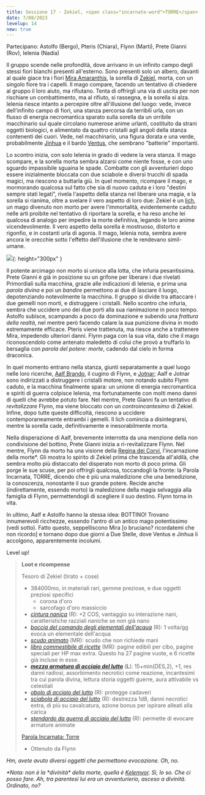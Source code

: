 ```yaml
---
title: Sessione 17 - Zekiel, <span class="incarnate-word">TORRE</span>
date: 7/08/2023
levelup: 14
new: true
---
```

Partecipano: Astolfo (Bergo), Pteris (Chiara), Flynn (Marti), Prete Gianni (Rov), Ielenia (Nadia)

Il gruppo scende nelle profondità, dove arrivano in un infinito campo degli stessi fiori bianchi presenti all'esterno. Sono presenti solo un albero, davanti al quale giace tra i fiori [Mira Amaranthis](/star/npc/east#mira-amaranthis), la sorella di [Zekiel](/star/npc/east#mira-amaranthis), morta, con un singolo fiore tra i capelli. Il mago compare, facendo un tentativo di chiedere al gruppo il loro aiuto, ma rifiutano. Tenta di offrirgli una via di uscita per non rischiare un combattimento, ma al rifiuto, si rassegna, e la sorella si alza. Ielenia riesce intanto a percepire oltre all'illusione del luogo: vede, invece dell'infinito campo di fiori, una stanza percorsa da terribili urla, con un flusso di energia necromantica sparato sulla sorella da un orribile macchinario sul quale circolano numerose anime urlanti, costituito da strani oggetti biologici, e alimentato da quattro cristalli agli angoli della stanza contenenti dei cuori. Vede, nel macchinario, una figura dorata e una verde, probabilmente [Jinhua](/star/npc/east#jinhua) e il bardo [Ventus](/star/npc/east#ventus), che sembrano "batterie" importanti.

Lo scontro inizia, con solo Ielenia in grado di vedere la vera stanza. Il mago scompare, e la sorella morta sembra alzarsi come niente fosse, e con uno sguardo impassibile sguaina le spade. Combatte con gli avventurieri dopo essere inizialmente bloccata con due sciabole e diversi trucchi di spada magici, ma riescono a buttarla giù. In quel momento, ricompare il mago, e mormorando qualcosa sul fatto che sia di nuovo caduta e i loro "destini sempre stati legati", rivela l'aspetto della stanza nel liberare una magia, e la sorella si rianima, oltre a svelare il vero aspetto di loro due: Zekiel è un [lich](https://forgottenrealms.fandom.com/wiki/Lich), un mago divenuto non morto per avere l'immortalità, evidentemente caduto nelle arti proibite nel tentativo di riportare la sorella, e ha reso anche lei qualcosa di analogo per impedire la morte definitiva, legando le loro anime vicendevolmente. Il vero aspetto della sorella è mostruoso, distorto e rigonfio, e in costanti urla di agonia. Il mago, Ielenia nota, sembra avere ancora le orecchie sotto l'effetto dell'illusione che le rendevano simil-umane.

![](https://cdna.artstation.com/p/assets/images/images/059/119/168/large/krystyna-nowek-lich2.jpg){: height="300px" }

Il potente arcimago non morto si unisce alla lotta, che infuria pesantissima. Prete Gianni è già in posizione su un grifone per liberare i due rivelati Primordiali sulla macchina, grazie alle indicazioni di Ielenia, e prima una _parola divina_ e poi un _bandire_ permettono ai due di lasciare il luogo, depotenziando notevolmente la macchina. Il gruppo si divide tra attaccare i due gemelli non morti, e distruggere i cristalli. Nello scontro che infuria, sembra che uccidere uno dei due porti alla sua rianimazione in poco tempo. Astolfo subisce, scampando a poco da dominazione e subendo una *frattura della realtà*, nel mentre però facendo calare la sua punizione divina in modo estremamente efficace. Pteris viene trattenuta, ma riesce anche a trattenere Mira, impedendo ulteriori danni. Flynn paga con la sua vita, dato che il mago riconoscendolo come antenato maledetto di colui che provò a truffarlo lo bersaglia con *parola del potere: morte*, cadendo dal cielo in forma draconica.

In quel momento entrano nella stanza, giunti separatamente a quel luogo nelle loro ricerche, [Aalf Brando](/star/npc/pgrel#aalf-brando), il cugino di Flynn, e [Jotnar](/star/npc/pgrel#jotnar-bramatempesta); Aalf e Jotnar sono indirizzati a distruggere i cristalli motore, non notando subito Flynn caduto, e la macchina finalmente spara: un unione di energia necromantica e spiriti di guerra colpisce Ielenia, ma fortunatamente con molti meno danni di quelli che avrebbe potuto fare. Nel mentre, Prete Gianni fa un tentativo di _revitalizzare_ Flynn, ma viene bloccato con un _controincantesimo_ di Zekiel. Infine, dopo tutte queste difficoltà, riescono a uccidere contemporaneamente entrambi i gemelli. Il lich comincia a disintegrarsi, mentre la sorella cade, definitivamente e inesorabilmente morta.

Nella disperazione di Aalf, brevemente interrotta da una menzione della non condivisione del bottino, Prete Gianni inizia a ri-revitalizzare Flynn. Nel mentre, Flynn da morto ha una visione della [Regina dei Corvi](https://forgottenrealms.fandom.com/wiki/Raven_Queen), l'incarnazione della morte\*. Gli mostra lo spirito di Zekiel prima che trascenda all'aldilà, che sembra molto più distaccato del disperato non morto di poco prima. Gli porge le sue scuse, per poi offrirgli qualcosa, toccandogli la fronte: la Parola Incarnata, <span class="incarnate-word">TORRE</span>, dicendo che è più una maledizione che una benedizione, la conoscenza, nonostante il suo grande potere. Recide anche (indirettamente, essendo morto) la maledizione della magia selvaggia alla famiglia di Flynn, permettendogli di scegliere il suo destino. Flynn torna in vita.

In ultimo, Aalf e Astolfo hanno la stessa idea: BOTTINO! Trovano innumerevoli ricchezze, essendo l'antro di un antico mago potentissimo (vedi sotto). Fatto questo, seppelliscono Mira [o bruciano? ricordatemi che non ricordo] e tornano dopo due giorni a Due Stelle, dove Ventus e Jinhua li accolgono, apparentemente incolumi.

Level up!

> **Loot e ricompense**
>
> Tesoro di Zekiel (tirato + cose)
> - 384000mo, in materiali rari, gemme preziose, e due oggetti preziosi specifici
>   - corona d'oro
>   - sarcofago d'oro massiccio
> - [*cintura nanica*](https://dungeonedraghi.it/compendio/oggetti-magici/oggetti-meravigliosi/cintura-nanica/) (R): +2 COS, vantaggio su interazione nani, caratteristiche razziali naniche se non già nano
> - [*boccia del comando degli elementali dell'acqua*](https://dungeonsanddragons.fandom.com/it/wiki/Boccia_del_Comando_degli_Elementali_dell%27Acqua) (R): 1 volta/gg evoca un elementale dell'acqua
> - [*scudo animato*](https://dungeonedraghi.it/compendio/oggetti-magici/armature/scudo-animato/) (MR): scudo che non richiede mani
> - [*libro commestibile di ricette*](https://old.reddit.com/r/TheGriffonsSaddlebag/comments/ayrvca/the_griffons_saddlebag_edible_book_of_recipes/) (MR): pagine edibili per cibo, pagine speciali per HP max extra. Questo ha 27 pagine vuote, e 6 ricette già incluse in esse.
> - [***mezza armatura di acciaio del lutto***](https://old.reddit.com/r/TheGriffonsSaddlebag/comments/oumbb2/the_griffons_saddlebag_mourningsteel_half_plate/) (**L**): 15+min(DES,2), +1, res danni radiosi, assorbimento necrotici come reazione, incantesimi tra cui parola divina, lettura storia oggetti guerre, aura attivabile vs celestiali
> - [*obolo di acciaio del lutto*](https://old.reddit.com/r/TheGriffonsSaddlebag/comments/wybmhi/the_griffons_saddlebag_mourningsteel_obol/) (R): protegge cadaveri
> - [*sciabola di acciaio del lutto*](https://old.reddit.com/r/TheGriffonsSaddlebag/comments/qnddsn/the_griffons_saddlebag_mourningsteel_saber_weapon/) (R): destrezza 1d8, danni necrotici extra, di più su cavalcatura, azione bonus per ispirare alleati alla carica
> - [*stendardo da guerra di acciaio del lutto*](https://old.reddit.com/r/TheGriffonsSaddlebag/comments/pejsl8/the_griffons_saddlebag_mourningsteel_war_banner/) (R): permette di evocare armature animate
>
> [Parola Incarnata: Torre](/star/oggetti#parola-incarnata-torre)
> - Ottenuto da Flynn

_Hm, avete avuto diversi oggetti che permettono evocazione. Oh, no._

_\*Nota: non è la \*divinità\* della morte, quella è [Kelemvor](https://forgottenrealms.fandom.com/wiki/Kelemvor). Sì, lo so. Che ci posso fare. Ah, tra parentesi lui era un avventurierio, asceso a divinità. Ordinato, no\?_

